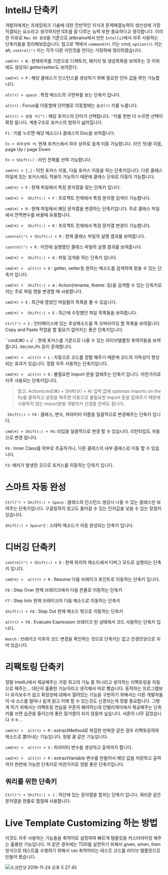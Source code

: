 # IntellJ 단축키

개발자에게는 프레임워크 기술에 대한 전반적인 지식과 문제해결능력이 생산성에 가장 직결되는 요소라고 생각하지만 IDE를 잘 다루는 능력 또한 중요하다고 생각합니다. 
이러한 이유로 `Mac OS 환경`을 기준으로 jetbrains에서 만든 `IntelliJ`에서 자주 사용하는 단축키들을 정리해보았습니다.
참고로 맥에서 `command(⌘)` 키는 cmd, `option(⌥)` 키는 alt, `control(⌃)` 키는 각각 다른 키인것을 안다는 가정하에 정리하였습니다.



`cmd(⌘) + N` : 현재위치를 기준으로 디렉토리, 패키지 및 생성목록을 보여주는 것 이외에도 생성자/ getter/setter도 보여준다.

`cmd(⌘) + P` : 해당 클래스가 인스턴스를 생성하기 위해 필요한 인자 값을 확인 가능합니다.

`alt(⌥) + space` : 특정 메소드의 구현부를 보는 단축키 입니다.

`alt(⌥)` : Focus를 이동할때 단어별로 이동할때는 `옵션(⌥)` 키를 누릅니다. 

`alt(⌥) + 방향 키(^)` : 해당 포커스의 단어가 선택됩니다. `^`키를 한번 더 누르면 선택이 확장 됩니다. 계층구조로 포커스의 범위가 넓어집니다.


`F1` : 키를 누르면 해당 메소드나 클래스의 Doc을 보여줍니다.

`Fn + 좌우상하 키`: 현재 포커스에서 좌우 상하로 쉽게 이동 가능합니다. 라인 첫/끝 이동, page Up / page Down

`Fn + Shift(⇧)` : 라인 전체를 선택 가능합니다.

`cmd(⌘) + [,]` : 이전 포커스 이동, 다음 포커스 이동을 하는 단축키입니다. 다른 클래스 파일에 있는 포커스에도 적용이 가능하기 때문에 클래스 단위로 이동이 가능합니다.

`cmd(⌘) + F` : 현재 파일에서 특정 문자열을 찾는 단축키 입니다.

`cmd(⌘) +  Shift(⇧) + F` :  프로젝트 전체에서 특정 문자열 검색이 가능합니다.

`cmd(⌘) + R` : 현재 파일에서 해당 문자열을 변경하는 단축키입니다. 주로 클래스 파일에서 전역변수를 바꿀때 유용합니다. 

`cmd(⌘) +  Shift(⇧) + R` : 프로젝트 전체에서 특정 문자열 변경이 가능합니다.

`control(⌃) + Shift(⇧) + R` : 현재 클래스 파일의 실행 결과를 보여줍니다.

`control(⌃) + R` : 이전에 실행했던 클래스 파일의 실행 결과를 보여줍니다.

`cmd(⌘) +  Shift(⇧) + O` : 파일 검색을 하는 단축키 입니다.

`cmd(⌘) +  alt(⌥) + O` : getter, setter등 원하는 메소드를 검색하여 찾을 수 있는 단축키 입니다.

`cmd(⌘) +  Shift(⇧) + A` : Action(rename, theme: 등)을 검색할 수 있는 단축키로 저는 주로 파일 명을 변경할 때 사용합니다.

`cmd(⌘) + E` : 최근에 열었던 파일들의 목록을 볼 수 있습니다.

`cmd(⌘) +  Shift(⇧) + E` : 최근에 수정했던 파일 목록들을 보여줍니다.

`Ctrl(⌃) + I` : 인터페이스에 있는 추상메소드를 즉 오버라이딩 할 목록을 보여줍니다. Copy and Paste 작업을 할 필요가 없어지는 좋은 단축키입니다.

``cmd(⌘) + J` : 현재 포커스를 기준으로 나올 수 있는 라이브템플릿 축약어들을 보여줍니다. iter,inn,ifn 등이 존재합니다. 

`cmd(⌘) +  alt(⌥) + L` : 자동으로 코드를 정렬 해주기 때문에 코드의 가독성이 향상되는 효과가 있습니다. 정말 자주 사용하는 단축키입니다.

`cmd(⌘) +  alt(⌥) + O` : 불필요한 Import 문을 없애주는 단축키 입니다. 마찬가지로 자주 사용되는 단축키입니다.

> 참고: Action(cmd(⌘) +  Shift(⇧) + A) 입력 값에 optimize imports on the fly를 클릭하고 설정을 해주면 자동으로 불필요한 import 문을 없애주기 때문에 사용하지 않는 import문을 개발자가 신경을 안써도 됩니다.

` Shift(⇧) + F6` : 클래스, 변수, 파라미터 이름을 일괄적으로 변경해주는 단축키 입니다.

`cmd(⌘) + Shift(⇧) + F6`: 타입을 일괄적으로 변경 할 수 있습니다. 리턴타입도 자동으로 변경 됩니다.

`F6` : Inner Class를 외부로 추출하거나, 다른 클래스의 내부 클래스로 이동 할 수 있습니다.

`F2`: 에러가 발생한 곳으로 포커스를 이동하는 단축키 입니다.


# 스마트 자동 완성

`Ctrl(⌃) + Shift(⇧) + Space` : 클래스의 인스턴스 생성시 나올 수 있는 클래스만 보여주는 단축키입니다. 구글링하지 않고도 들어갈 수 있는 인자값을 넣을 수 있는 장점이 있습니다.

`Shift(⇧) + Space*2` : 스태틱 메소드가 자동 완성되는 단축키 입니다.

# 디버깅 단축키
`control(⌃) + Shift(⇧) + D` : 현재 위치의 메소드에서 디버그 모드로 실행되는 단축키 입니다.

`cmd(⌘) +  alt(⌥) + R` : Resume 다음 브레이크 포인트로 이동하는 단축키 입니다.

`F8` : Step Over 현재 브레이크에서 다음 한줄로 이동하는 단축키

`F7` : Step Into 현재 브레이크의 다음 메소드로 이동하는 단축키

`Shift(⇧) + F8` : Step Out 현재 메소드 밖으로 이동하는 단축키

`alt(⌥) + F8` : Evaluate Expression 브레이크 된 상태에서 코드 사용하는 단축키 입니다.

`Watch` : 브레이크 이후의 코드 변경을 확인하는 것으로 단축키는 없고 안경모양으로 되어 있습니다.


# 리팩토링 단축키

정말 IntelliJ에서 제공해주는 가장 최고의 기능 중 하나라고 생각하는 리펙토링을 자동으로 해주는... 대단히 훌륭한 기능이라고 생각해서 따로 뺐습니다. 동작하는 프로그램보다 유지보수가 쉽고 확장성에 대해서 열려있는 기능을 구현하기 위해서는 다른 개발자들이 내 소스를 얼마나 쉽게 읽고 이해 할 수 있는것도 신경쓰는게 정말 중요합니다. 그렇게 하기 위해서는 리팩토링 연습을 꾸준히 해야하는데 인텔리제이에서 제공해주는 단축키를 쓰면 습관을 들이는데 좋은 밑거름이 되지 않을까 싶습니다. 서론이 너무 길었습니다 ㅎㅎ...


`cmd(⌘) +  alt(⌥) + M` : extractMethod로 복잡한 반복문 같은 경우 리팩토링하여 메소드로 뽑아내는 기능입니다. 정말 꿀 같은 기능입니다.

`cmd(⌘) +  alt(⌥) + V` : 파라미터 변수를 생성하고 출력까지 합니다.

`cmd(⌘) +  alt(⌥) + P` : extractVariable 변수를 만들어서 해당 값을 저장하고 출력까지 한번에 가능한 단축키로 마찬가지로 정말 좋은 단축키입니다.



## 쿼리를 위한 단축키

`Ctrl(⌃) + Shift(⇧) + J` : 하단에 있는 문자열을 합치는 단축키 입니다. 쿼리문 같은 문자열을 한줄로 합칠때 사용합니다.


# Live Template Customizing 하는 방법

이것도 자주 사용하는 기능들을 축약어로 설정하여 빠르게 템플릿을 커스터마이징 해주는 훌륭한 기능입니다. 저 같은 경우에는 TDD를 실천하기 위해서 given, when, then 방식으로 테스트를 수행하기 위해서 `tdd` 축약어라는 테스트 코드를 라이브 템플릿으로 만들어 봤습니다.


![스크린샷 2019-11-24 오후 5 27 45](https://user-images.githubusercontent.com/22395934/69492052-6baa2f80-0ee0-11ea-9681-dd6fbdc11aac.png)
